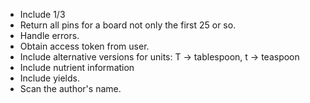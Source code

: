 * Include 1/3
* Return all pins for a board not only the first 25 or so.
* Handle errors.
* Obtain access token from user.
* Include alternative versions for units: T -> tablespoon, t -> teaspoon
* Include nutrient information
* Include yields.
* Scan the author's name.
